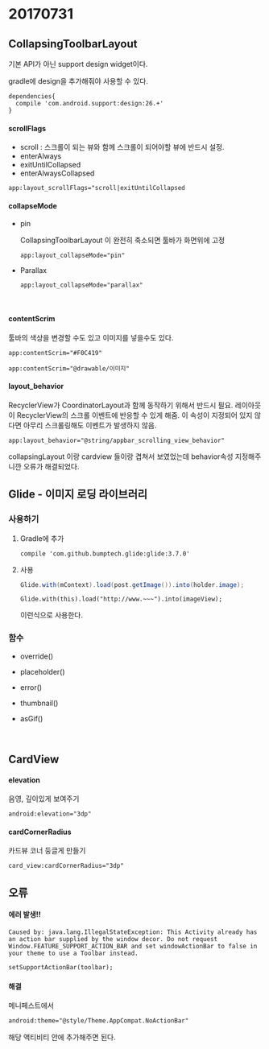 # 20170731

## CollapsingToolbarLayout

기본 API가 아닌 support design widget이다.

gradle에 design을 추가해줘야 사용할 수 있다.

```
dependencies{
  compile 'com.android.support:design:26.+'
}
```



#### scrollFlags

- scroll : 스크롤이 되는 뷰와 함께 스크롤이 되어야할 뷰에 반드시 설정. 
- enterAlways
- exitUntilCollapsed
- enterAlwaysCollapsed

```xml-dtd
app:layout_scrollFlags="scroll|exitUntilCollapsed
```



#### collapseMode

- pin

  CollapsingToolbarLayout 이 완전히 축소되면 툴바가 화면위에 고정

  ```xml-dtd
  app:layout_collapseMode="pin"
  ```

- Parallax

  ```xml-dtd
  app:layout_collapseMode="parallax"
  ```

  ​

#### contentScrim

툴바의 색상을 변경할 수도 있고 이미지를 넣을수도 있다.

```xml-dtd
app:contentScrim="#F0C419" 
```

```xml-dtd
app:contentScrim="@drawable/이미지"
```



#### layout_behavior

RecyclerView가 CoordinatorLayout과 함께 동작하기 위해서 반드시 필요. 레이아웃이 RecyclerView의 스크롤 이벤트에 반응할 수 있게 해줌. 이 속성이 지정되어 있지 않다면 아무리 스크롤링해도 이벤트가 발생하지 않음.

```xml-dtd
app:layout_behavior="@string/appbar_scrolling_view_behavior"
```

collapsingLayout 이랑 cardview 들이랑 겹쳐서 보였었는데 behavior속성 지정해주니깐 오류가 해결되었다.





## Glide - 이미지 로딩 라이브러리

### 사용하기

1. Gradle에 추가

   ```
   compile 'com.github.bumptech.glide:glide:3.7.0'
   ```

2. 사용

   ```java
   Glide.with(mContext).load(post.getImage()).into(holder.image);
   ```

   ```
   Glide.with(this).load("http://www.~~~").into(imageView);
   ```

   이런식으로 사용한다.

### 함수

- override()

- placeholder()

- error()

- thumbnail()

- asGif()

  ​




## CardView

#### elevation

음영, 깊이있게 보여주기

```xml-dtd
android:elevation="3dp"
```

#### cardCornerRadius

카드뷰 코너 둥글게 만들기

```xml-dtd
card_view:cardCornerRadius="3dp"
```





## 오류

#### 에러 발생!!

```
Caused by: java.lang.IllegalStateException: This Activity already has an action bar supplied by the window decor. Do not request Window.FEATURE_SUPPORT_ACTION_BAR and set windowActionBar to false in your theme to use a Toolbar instead.
```

```
setSupportActionBar(toolbar);
```

#### 해결

메니페스트에서 

```xml
android:theme="@style/Theme.AppCompat.NoActionBar"
```

해당 액티비티 안에 추가해주면 된다.